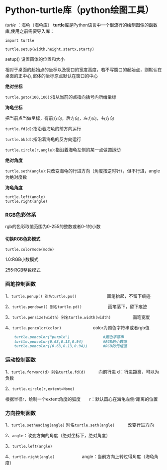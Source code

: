 # Python-turtle库（python绘图工具）
_turtle_ ：海龟（海龟库） 
**turtle**库是Python语言中一个很流行的绘制图像的函数库,使用之前需要导入库：

`import turtle`

`turtle.setup(width,height,startx,starty)`

setup() 设置窗体的位置和大小

相对于桌面的起始点的坐标以及窗口的宽度高度，若不写窗口的起始点，则默认在桌面的正中心,窗体的坐标原点默认在窗口的中心

**绝对坐标**

`turtle.goto(100,100)`:指从当前的点指向括号内所给坐标

**海龟坐标**

把当前点当做坐标，有前方向，后方向，左方向，右方向

`turtle.fd(d)`:指沿着海龟的前方向运行

`turtle.bk(d)`:指沿着海龟的反方向运行

`turtle.circle(r,angle)`:指沿着海龟左侧的某一点做圆运动

**绝对角度**

`turtle.seth(angle)`:只改变海龟的行进方向（角度按逆时针），但不行进，angle为绝对度数

**海龟角度**

```markdow
turtle.left(angle)
turtle.right(angle)
```

### RGB色彩体系

rgb的色彩取值范围为0-255的整数或者0-1的小数

#### 切换RGB色彩模式　

`turtle.colormode(mode)`

1.0:RGB小数模式

255:RGB整数模式

### 画笔控制函数

1、`turtle.penup() 别名turtle.pu()`　　　　　　　画笔抬起，不留下痕迹

2、`turtle.pendown() 别名turtle.pd()`　　　　　　画笔落下，留下痕迹

3、`turtle.pensize(width) 别名turtle.width(width)`　　　　　画笔宽度

4、`turtle.pencolor(color)`      　　　　　　　color为颜色字符串或者rgb值

```markdown
    turtle.pencolor("purple")               #颜色字符串
    turtle.pencolor(0.63,0.13,0.94)         #RGB的小数值
    turtle.pencolor((0.63,0.13,0.94))       #RGB的元组值
```

### 运动控制函数　　

1、`turtle.forword(d) 别名turtle.fd(d)`　　　向前行进        d：行进距离，可以为负数

2、`turtle.circle(r,extent=None)`

根据半径r，绘制一个extent角度的弧度　　r：默认圆心在海龟左侧r距离的位置

### 方向控制函数

1、`turtle.setheading(angle)` 别名`turtle.seth(angle)`　　　改变行进方向

2、`angle`：改变方向的角度（绝对坐标下，绝对角度）

3、`turtle.left(angle)`

4、`turtle.right(angle)`   　　　　　　angle：当前方向上转过得角度（海龟角度）